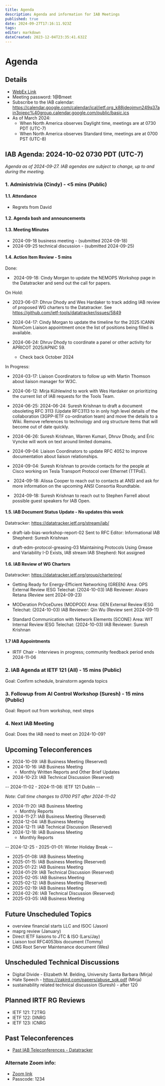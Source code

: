 ```yaml
---
title: Agenda
description: Agenda and information for IAB Meetings
published: true
date: 2024-09-27T17:16:11.923Z
tags: 
editor: markdown
dateCreated: 2023-12-04T23:35:41.632Z
---
```


# Agenda
## Details

* [WebEx Link](https://ietf.webex.com/ietf/j.php?MTID=m92c425d161e1be552b21d6b84b1c09f6)
* Meeting password: 1@Bmeet
* Subscribe to the IAB calendar: https://calendar.google.com/calendar/ical/ietf.org_k88jdeojmvn249q37ain3ojepc%40group.calendar.google.com/public/basic.ics
* As of March 2024:
    * When North America observes Daylight time, meetings are at 0730 PDT (UTC-7)
    * When North America observes Standard time, meetings are at 0700 PST (UTC-8)

## IAB Agenda: 2024-10-02 0730 PDT (UTC-7) 

*Agenda as of 2024-09-27. IAB agendas are subject to change, up to and during the meeting.*


### 1. Administrivia (Cindy) - <5 mins (Public)

#### 1.1. Attendance 

* Regrets from David

#### 1.2. Agenda bash and announcements 




#### 1.3. Meeting Minutes 

* 2024-09-18 business meeting - (submitted 2024-09-18)
* 2024-09-25 technical discussion - (submitted 2024-09-25)

#### 1.4. Action Item Review - 5 mins

Done:

*   2024-09-18: Cindy Morgan to update the NEMOPS Workshop page in the 
    Datatracker and send out the call for papers.

On Hold:

*  2023-06-07: Dhruv Dhody and Wes Hardaker to track adding IAB
    review of proposed WG charters to the Datatracker.
    See https://github.com/ietf-tools/datatracker/issues/5849

*  2024-04-17: Cindy Morgan to update the timeline for the 2025 ICANN
    NomCom Liaison appointment once the list of positions being filled
    is available.

*  2024-06-24: Dhruv Dhody to coordinate a panel or other activity for 
    APRICOT 2025/APNIC 59.
    - Check back October 2024

In Progress:

*  2024-03-17: Liaison Coordinators to follow up with Martin Thomson about 
    liaison manager for W3C.
    
*  2024-06-12: Mirja Kühlewind to work with Wes Hardaker on 
    prioritizing the current list of IAB requests for the Tools Team.

*  2024-06-25: 2024-06-24: Suresh Krishnan to draft a document 
    obsoleting RFC 3113 (Update RFC3113 to in only high level details 
    of the collaboration (3GPP-IETF co-ordination team) and move the 
    details to a Wiki. Remove references to technology and org 
    structure items that will become out of date quickly.

*  2024-06-26: Suresh Krishnan, Warren Kumari, Dhruv Dhody, and Éric 
    Vyncke will work on text around limited domains.

*  2024-09-04: Liaison Coordinators to update RFC 4052 to improve 
    documentation about liaison relationships.

*  2024-09-04: Suresh Krishnan to provide contacts for the people at 
    Cisco working on Tesla Transport Protocol over Ethernet (TTPoE).

*   2024-09-18: Alissa Cooper to reach out to contacts at ANSI and ask 
    for more information on the upcoming ANSI Consortia Roundtable.

*   2024-09-18: Suresh Krishnan to reach out to Stephen Farrell about 
    possible guest speakers for IAB Open.

#### 1.5. IAB Document Status Update - No updates this week

 Datatracker: https://datatracker.ietf.org/stream/iab/

*  draft-iab-bias-workshop-report-02
    Sent to RFC Editor: Informational
    IAB Shepherd: Suresh Krishnan

*  draft-edm-protocol-greasing-03 
    Maintaining Protocols Using Grease and Variability
    I-D Exists, IAB stream
    IAB Shepherd: Not assigned


#### 1.6. IAB Review of WG Charters 

 Datatracker: https://datatracker.ietf.org/group/chartering/	

* Getting Ready for Energy-Efficient Networking (GREEN)
    Area: OPS
    External Review
    IESG Telechat: (2024-10-03)
    IAB Reviewer: Alvaro Retana (Review sent 2024-09-23)

* MODeration PrOceDures (MODPOD)
    Area: GEN
    External Review
    IESG Telechat: (2024-10-03)
    IAB Reviewer: Qin Wu (Review sent 2024-09-11)
    
* Standard Communication with Network Elements (SCONE)
    Area: WIT
    Internal Review
    IESG Telechat: (2024-10-03)
    IAB Reviewer: Suresh Krishnan

#### 1.7 IAB Appointments

*  IRTF Chair - Interviews in progress; community feedback period ends 
   2024-11-06

### 2. IAB Agenda at IETF 121 (All) - 15 mins (Public)

  Goal: Confirm schedule, brainstorm agenda topics


### 3. Followup from AI Control Workshop (Suresh) - 15 mins (Public)

  Goal: Report out from workshop, next steps


### 4. Next IAB Meeting

  Goal: Does the IAB need to meet on 2024-10-09?

## Upcoming Teleconferences 

* 2024-10-09: IAB Business Meeting (Reserved)
* 2024-10-16: IAB Business Meeting
    * Monthly Written Reports and Other Brief Updates
* 2024-10-23: IAB Technical Discussion (Reserved)

-- 2024-11-02 - 2024-11-08: IETF 121 Dublin --

*Note: Call time changes to 0700 PST after 2024-11-02*

* 2024-11-20: IAB Business Meeting
    * Monthly Reports
* 2024-11-27: IAB Business Meeting (Reserved)
* 2024-12-04: IAB Business Meeting
* 2024-12-11: IAB Technical Discussion (Reserved)
* 2024-12-18: IAB Business Meeting
    * Monthly Reports

-- 2024-12-25 - 2025-01-01: Winter Holiday Break --

* 2025-01-08: IAB Business Meeting
* 2025-01-15: IAB Business Meeting (Reserved)
* 2025-01-22: IAB Business Meeting
* 2024-01-29: IAB Technical Discussion (Reserved)
* 2025-02-05: IAB Business Meeting
* 2025-02-12: IAB Business Meeting (Reserved)
* 2025-02-19: IAB Business Meeting
* 2024-02-26: IAB Technical Discussion (Reserved)
* 2025-03-05: IAB Business Meeting



## Future Unscheduled Topics 

* overview financial starts LLC and ISOC (Jason)
* maprg review (January)
* Direct IETF liaisons to JTC & ISO (Lars/Jay)
* Liaison tool RFC4053bis document (Tommy)
* DNS Root Server Maintenance document (Wes)

## Unscheduled Technical Discussions

* Digital Divide - Elizabeth M. Belding, University Santa Barbara (Mirja)
* Hate Speech - https://zakird.com/papers/abuse_sok.pdf (Mirja)
* sustainability related technical discussion (Suresh) - after 120


## Planned IRTF RG Reviews 

* IETF 121: T2TRG
* IETF 122: DINRG
* IETF 123: ICNRG

## Past Teleconferences 

* [Past IAB Teleconferences - Datatracker](https://datatracker.ietf.org/group/iab/meetings/)



### Alternate Zoom info:

* [Zoom link](https://ietf.zoom.us/j/2649121587?pwd=dVJXTHRoQ2RqeE5tY2huWFFDdTFpdz09)
* Passcode: 1234
